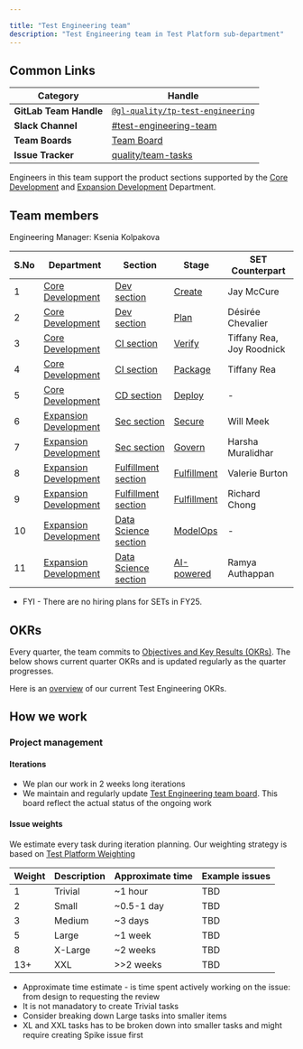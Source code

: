 ```yaml
---

title: "Test Engineering team"
description: "Test Engineering team in Test Platform sub-department"
---
```


## Common Links

| **Category**            | **Handle** |
|-------------------------|------------|
| **GitLab Team Handle** | [`@gl-quality/tp-test-engineering`](https://gitlab.com/gl-quality/tp-test-engineering) |
| **Slack Channel** | [#test-engineering-team](https://gitlab.slack.com/archives/C064M4S0FU5) |
| **Team Boards** | [Team Board](https://gitlab.com/groups/gitlab-org/-/boards/7364900?not[label_name][]=failure%3A%3A*&label_name[]=team%3A%3ATest%20Engineering) |
| **Issue Tracker** | [quality/team-tasks](https://gitlab.com/gitlab-org/quality/team-tasks/issues/) |

Engineers in this team support the product sections supported by the [Core Development] and [Expansion Development] Department.

## Team members

Engineering Manager: Ksenia Kolpakova

| S.No 	| Department            | Section     	          | Stage         | SET Counterpart    |
|-------|-----------------------|-------------------------|---------------|--------------------|
| 1    	| [Core Development]      | [Dev section]    	      | [Create]      | Jay McCure         |
| 2     | [Core Development]      | [Dev section]      	  | [Plan]        | Désirée Chevalier  |
| 3    	| [Core Development]      | [CI section]    	      | [Verify]      | Tiffany Rea, Joy Roodnick |
| 4    	| [Core Development]      | [CI section]     	      | [Package]     | Tiffany Rea       |
| 5    	| [Core Development]      | [CD section]     	      | [Deploy]      | -                  | 
| 6     | [Expansion Development] | [Sec section]    	      | [Secure]      | Will Meek          |
| 7     | [Expansion Development] | [Sec section]           | [Govern]      | Harsha Muralidhar  |
| 8    | [Expansion Development] | [Fulfillment section]   | [Fulfillment] | Valerie Burton     |
| 9    | [Expansion Development] | [Fulfillment section]   | [Fulfillment] | Richard Chong      |
| 10    | [Expansion Development] | [Data Science section]  | [ModelOps]    | -                  |
| 11    | [Expansion Development] | [Data Science section]  | [AI-powered]  | Ramya Authappan    |

* FYI - There are no hiring plans for SETs in FY25.

## OKRs 

Every quarter, the team commits to [Objectives and Key Results (OKRs)](/handbook/company/okrs/). The below shows current quarter OKRs and is updated regularly as the quarter progresses.

Here is an [overview](https://gitlab.com/gitlab-com/gitlab-OKRs/-/work_items/6583) of our current Test Engineering OKRs.

## How we work 

### Project management

#### Iterations

- We plan our work in 2 weeks long iterations
- We maintain and regularly update [Test Engineering team board](https://gitlab.com/groups/gitlab-org/-/boards/7364900?not[label_name][]=failure%3A%3A*&label_name[]=team%3A%3ATest%20Engineering). This board reflect the actual status of the ongoing work 

#### Issue weights 

We estimate every task during iteration planning. Our weighting strategy is based on [Test Platform Weighting](https://handbook.gitlab.com/handbook/engineering/infrastructure/test-platform/#weights) 

| Weight | Description | Approximate time | Example issues | 
|--------|-------------|------------------|----------------|
| 1    	 | Trivial     | ~1 hour    	  | TBD | 
| 2      | Small       | ~0.5-1 day       | TBD |
| 3    	 | Medium      | ~3 days    	  | TBD |
| 5    	 | Large       | ~1 week    	  | TBD |
| 8    	 | X-Large     | ~2 weeks    	  | TBD |
| 13+    | XXL         | >>2 weeks    	  | TBD |

- Approximate  time estimate - is time spent actively working on the issue: from design to requesting the review   
- It is not manadatory to create Trivial tasks 
- Consider breaking down Large tasks into smaller items 
- XL and XXL tasks has to be broken down into smaller tasks and might require creating Spike issue first


[Core Development]: /handbook/engineering/core-development/
[Expansion Development]: /handbook/engineering/expansion-development/
[Dev section]: /handbook/product/categories/#dev-section
[Plan]: /handbook/product/categories/#plan-stage
[Create]: /handbook/product/categories/#create-stage
[CI section]: /handbook/product/categories/#ci-section
[Verify]: /handbook/product/categories/#verify-stage
[Package]: /handbook/product/categories/#package-stage
[CD section]: /handbook/product/categories/#cd-section
[Deploy]: /handbook/product/categories/#deploy-stage
[Sec section]: /handbook/product/categories/#sec-section
[Secure]: /handbook/product/categories/#secure-stage
[Govern]: /handbook/product/categories/#govern-stage
[Fulfillment section]: /handbook/product/categories/#fulfillment-section
[Fulfillment]: /handbook/product/categories/#fulfillment-stage
[Data Science section]: /handbook/product/categories/#data-science-section
[ModelOps]: /handbook/product/categories/#modelops-stage
[AI-powered]: /handbook/product/categories/#ai-powered-stage
